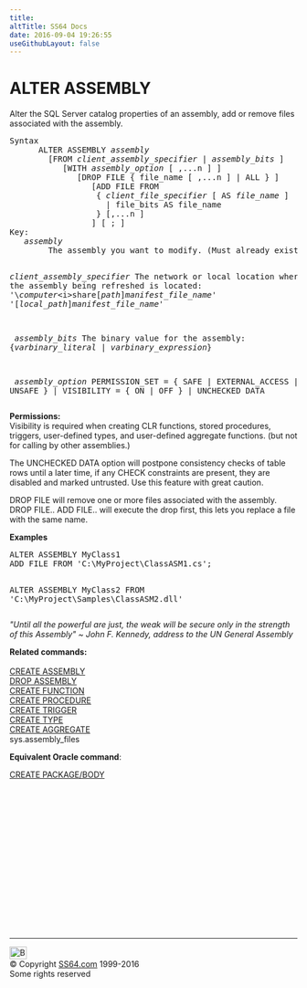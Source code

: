 ```yaml
---
title:
altTitle: SS64 Docs
date: 2016-09-04 19:26:55
useGithubLayout: false
---
```

<!-- #BeginLibraryItem "/Library/head_sql.lbi" --><!-- #EndLibraryItem --><h1> ALTER  ASSEMBLY</h1>
<p>Alter  the SQL Server catalog properties of an assembly, add or remove files associated with the assembly. </p>
<pre>Syntax
      ALTER ASSEMBLY <i>assembly</i>
        [FROM <i>client_assembly_specifier</i> | <i>assembly_bits</i> ]
           [WITH <i>assembly_option</i> [ ,...n ] ]
              [DROP FILE { file_name [ ,...n ] | ALL } ]
                 [ADD FILE FROM 
                  { <i>client_file_specifier</i> [ AS <i>file_name</i> ] 
                    | file_bits AS file_name 
                  } [,...n ] 
                 ] [ ; ]
Key:
<i>   assembly
</i>        The assembly you want to modify. (Must already exist)

   <i>client_assembly_specifier</i>
       The network or local location where the assembly being refreshed is located:
        '\\<i>computer</i>\<i>share</i>\[<i>path</i>\]<i>manifest_file_name</i>'
        '[<i>local_path</i>\]<i>manifest_file_name</i>'

<i>   assembly_bits</i>
       The binary value for the assembly:
       {<i>varbinary_literal</i> | <i>varbinary_expression</i>}

<i>   assembly_option</i>
       PERMISSION_SET = { SAFE | EXTERNAL_ACCESS | UNSAFE } 
      | VISIBILITY = { ON | OFF } 
      | UNCHECKED DATA
</pre>
<p><b>Permissions:</b> <br>
  Visibility is required when creating CLR functions, stored procedures,
   triggers, user-defined types, and user-defined aggregate functions.
(but not for calling by other assemblies.)</p>
<p>The UNCHECKED DATA option will postpone consistency checks of table rows until a later time, if any CHECK constraints are present, they are disabled and marked untrusted. Use this feature with great caution. </p>
<p>DROP FILE will remove one or more files associated with the assembly. DROP FILE.. ADD FILE.. will  execute the drop first, this lets you  replace a file with the same name.</p>
<p><b>Examples</b></p>
<pre class="code" id="ctl00_LibFrame_MainContent_ctl10other" space="preserve">ALTER ASSEMBLY MyClass1<br>ADD FILE FROM 'C:\MyProject\ClassASM1.cs';

ALTER ASSEMBLY MyClass2 
FROM 'C:\MyProject\Samples\ClassASM2.dll'</pre>
<p class="quote"><i>"Until all the powerful are just, the weak will be
secure only in the strength of this Assembly" ~ John F. Kennedy, address to the UN
General Assembly</i></p>
<p><b>Related commands:</b><br>
  <br>
  <a href="assembly_c.html">CREATE ASSEMBLY</a><br>
  <a href="assembly_d.html">DROP ASSEMBLY</a><br>
  <a href="function_c.html">CREATE FUNCTION<br>
  </a><a href="procedure_c.html">CREATE PROCEDURE</a><br>
  <a href="trigger_c.html">CREATE TRIGGER</a><br>
  <a href="type_c.html">CREATE TYPE</a><br>
  <a href="aggregate_c.html">CREATE AGGREGATE</a><br>
sys.assembly_files</p>
<p>  <b>Equivalent Oracle command</b>:</p>
<p><a href="../bash/export.html">  </a><a href="../ora/package_c.html">CREATE PACKAGE/BODY</a></p><!-- #BeginLibraryItem "/Library/foot_sql.lbi" --><p>
<!-- ss64-sql -->
<ins class="adsbygoogle" style="display:inline-block;width:300px;height:250px" data-ad-client="ca-pub-6140977852749469" data-ad-slot="6953563613"></ins>
<script>
(adsbygoogle = window.adsbygoogle || []).push({});
</script></p>
<hr>
<div id="bl" class="footer"><a href="assembly_a.html#"><img src="../images/top.png" width="30" height="22" alt="Back to the Top"></a></div>
<div id="br" class="footer, tagline">© Copyright <a href="http://ss64.com/">SS64.com</a> 1999-2016<br>
Some rights reserved</div><!-- #EndLibraryItem -->

